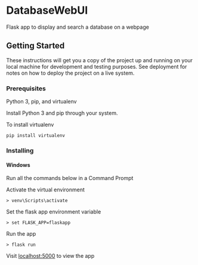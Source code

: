 # DatabaseWebUI
Flask app to display and search a database on a webpage

## Getting Started

These instructions will get you a copy of the project up and running on your local machine for development and testing purposes. See deployment for notes on how to deploy the project on a live system.

### Prerequisites

Python 3, pip, and virtualenv

Install Python 3 and pip through your system.

To install virtualenv

```
pip install virtualenv
```

### Installing

#### Windows
Run all the commands below in a Command Prompt

Activate the virtual environment
```
> venv\Scripts\activate
```

Set the flask app environment variable

```
> set FLASK_APP=flaskapp
```

Run the app
```
> flask run
```
Visit [localhost:5000](localhost:5000) to view the app

